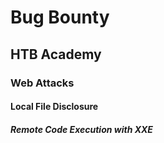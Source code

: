 # Bug Bounty
## HTB Academy
### Web Attacks
#### Local File Disclosure
##### Remote Code Execution with XXE
